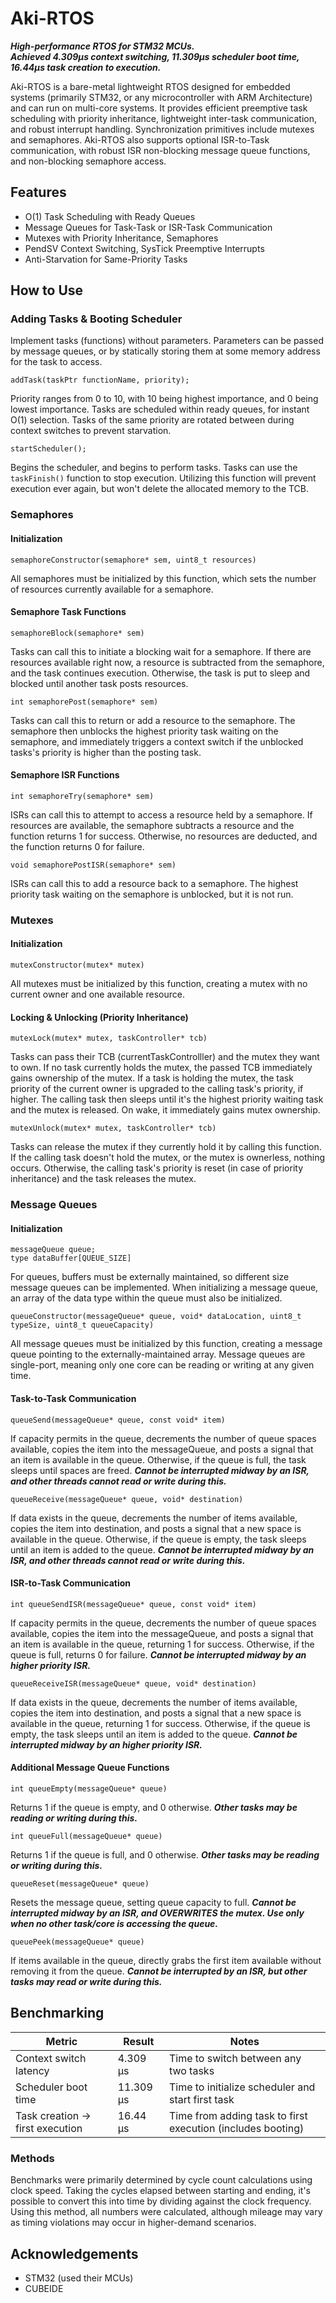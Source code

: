 # Aki-RTOS
_**High-performance RTOS for STM32 MCUs. <br> Achieved 4.309µs context switching, 11.309µs scheduler boot time, 16.44µs task creation to execution.**_

Aki-RTOS is a bare-metal lightweight RTOS designed for embedded systems (primarily STM32, or any microcontroller with ARM Architecture) and can run on multi-core systems. It provides efficient preemptive task scheduling with priority inheritance, lightweight inter-task communication, and robust interrupt handling. Synchronization primitives include mutexes and semaphores. Aki-RTOS also supports optional ISR-to-Task communication, with robust ISR non-blocking message queue functions, and non-blocking semaphore access.

## Features
- O(1) Task Scheduling with Ready Queues
- Message Queues for Task-Task or ISR-Task Communication
- Mutexes with Priority Inheritance, Semaphores
- PendSV Context Switching, SysTick Preemptive Interrupts
- Anti-Starvation for Same-Priority Tasks

## How to Use
### Adding Tasks & Booting Scheduler
Implement tasks (functions) without parameters. Parameters can be passed by message queues, or by statically storing them at some memory address for the task to access.
```
addTask(taskPtr functionName, priority);
```
Priority ranges from 0 to 10, with 10 being highest importance, and 0 being lowest importance. Tasks are scheduled within ready queues, for instant O(1) selection. Tasks of the same priority are rotated between during context switches to prevent starvation.
```
startScheduler();
```
Begins the scheduler, and begins to perform tasks. Tasks can use the `taskFinish()` function to stop execution. Utilizing this function will prevent execution ever again, but won't delete the allocated memory to the TCB.

### Semaphores
#### Initialization
```
semaphoreConstructor(semaphore* sem, uint8_t resources)
```
All semaphores must be initialized by this function, which sets the number of resources currently available for a semaphore.

#### Semaphore Task Functions
```
semaphoreBlock(semaphore* sem)
```
Tasks can call this to initiate a blocking wait for a semaphore. If there are resources available right now, a resource is subtracted from the semaphore, and the task continues execution. Otherwise, the task is put to sleep and blocked until another task posts resources.
```
int semaphorePost(semaphore* sem)
```
Tasks can call this to return or add a resource to the semaphore. The semaphore then unblocks the highest priority task waiting on the semaphore, and immediately triggers a context switch if the unblocked tasks's priority is higher than the posting task.

#### Semaphore ISR Functions
```
int semaphoreTry(semaphore* sem)
```
ISRs can call this to attempt to access a resource held by a semaphore. If resources are available, the semaphore subtracts a resource and the function returns 1 for success. Otherwise, no resources are deducted, and the function returns 0 for failure.
```
void semaphorePostISR(semaphore* sem)
```
ISRs can call this to add a resource back to a semaphore. The highest priority task waiting on the semaphore is unblocked, but it is not run.

### Mutexes
#### Initialization
```
mutexConstructor(mutex* mutex)
```
All mutexes must be initialized by this function, creating a mutex with no current owner and one available resource.

#### Locking & Unlocking (Priority Inheritance)
```
mutexLock(mutex* mutex, taskController* tcb)
```
Tasks can pass their TCB (currentTaskControlller) and the mutex they want to own. If no task currently holds the mutex, the passed TCB immediately gains ownership of the mutex. If a task is holding the mutex, the task priority of the current owner is upgraded to the calling task's priority, if higher. The calling task then sleeps until it's the highest priority waiting task and the mutex is released. On wake, it immediately gains mutex ownership.

```
mutexUnlock(mutex* mutex, taskController* tcb)
```
Tasks can release the mutex if they currently hold it by calling this function. If the calling task doesn't hold the mutex, or the mutex is ownerless, nothing occurs. Otherwise, the calling task's priority is reset (in case of priority inheritance) and the task releases the mutex.

### Message Queues
#### Initialization
```
messageQueue queue;
type dataBuffer[QUEUE_SIZE]
```
For queues, buffers must be externally maintained, so different size message queues can be implemented. When initializing a message queue, an array of the data type within the queue must also be initialized.
```
queueConstructor(messageQueue* queue, void* dataLocation, uint8_t typeSize, uint8_t queueCapacity)
```
All message queues must be initialized by this function, creating a message queue pointing to the externally-maintained array. Message queues are single-port, meaning only one core can be reading or writing at any given time.

#### Task-to-Task Communication
```
queueSend(messageQueue* queue, const void* item)
```
If capacity permits in the queue, decrements the number of queue spaces available, copies the item into the messageQueue, and posts a signal that an item is available in the queue. Otherwise, if the queue is full, the task sleeps until spaces are freed. _**Cannot be interrupted midway by an ISR, and other threads cannot read or write during this.**_
```
queueReceive(messageQueue* queue, void* destination)
```
If data exists in the queue, decrements the number of items available, copies the item into destination, and posts a signal that a new space is available in the queue. Otherwise, if the queue is empty, the task sleeps until an item is added to the queue. _**Cannot be interrupted midway by an ISR, and other threads cannot read or write during this.**_

#### ISR-to-Task Communication
```
int queueSendISR(messageQueue* queue, const void* item)
```
If capacity permits in the queue, decrements the number of queue spaces available, copies the item into the messageQueue, and posts a signal that an item is available in the queue, returning 1 for success. Otherwise, if the queue is full, returns 0 for failure. _**Cannot be interrupted midway by an higher priority ISR.**_
```
queueReceiveISR(messageQueue* queue, void* destination)
```
If data exists in the queue, decrements the number of items available, copies the item into destination, and posts a signal that a new space is available in the queue, returning 1 for success. Otherwise, if the queue is empty, the task sleeps until an item is added to the queue. _**Cannot be interrupted midway by an higher priority ISR.**_

#### Additional Message Queue Functions
```
int queueEmpty(messageQueue* queue)
```
Returns 1 if the queue is empty, and 0 otherwise. _**Other tasks may be reading or writing during this.**_
```
int queueFull(messageQueue* queue)
```
Returns 1 if the queue is full, and 0 otherwise. _**Other tasks may be reading or writing during this.**_
```
queueReset(messageQueue* queue)
```
Resets the message queue, setting queue capacity to full. _**Cannot be interrupted midway by an ISR, and OVERWRITES the mutex. Use only when no other task/core is accessing the queue.**_
```
queuePeek(messageQueue* queue)
```
If items available in the queue, directly grabs the first item available without removing it from the queue. _**Cannot be interrupted by an ISR, but other tasks may read or write during this.**_

## Benchmarking
| Metric                          | Result    | Notes                                           |
|---------------------------------|-----------|------------------------------------------------|
| Context switch latency           | 4.309 µs  | Time to switch between any two tasks             |
| Scheduler boot time              | 11.309 µs | Time to initialize scheduler and start first task |
| Task creation → first execution  | 16.44 µs  | Time from adding task to first execution (includes booting)|

### Methods
Benchmarks were primarily determined by cycle count calculations using clock speed. Taking the cycles elapsed between starting and ending, it's possible to convert this into time by dividing against the clock frequency. Using this method, all numbers were calculated, although mileage may vary as timing violations may occur in higher-demand scenarios.


## Acknowledgements
- STM32 (used their MCUs)
- CUBEIDE
